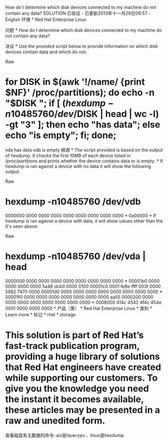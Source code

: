 
How do I determine which disk devices connected to my machine do not contain any data?
SOLUTION 已验证 - 已更新2013年十一月29日06:57 -
English
环境
	* 
Red Hat Enterprise Linux


问题
	* 
How do I determine which disk devices connected to my machine do not contain any data?


决议
	* 
Use the provided script below to provide information on which disk devices contain data and which do not:


Raw
  # for DISK in $(awk '!/name/ {print $NF}' /proc/partitions); do echo -n "$DISK "; if [ $(hexdump -n10485760 /dev/$DISK | head | wc -l) -gt "3" ]; then echo "has data"; else echo "is empty"; fi; done;
 vda has data
 vdb is empty
根源
	* 
The script provided is based on the output of hexdump. It checks the first 10MB of each device listed in /proc/partitions and prints whether the device contains data or is empty.
	* 
If hexdump is ran against a device with no data it will show the following output:


Raw
 # hexdump -n10485760 /dev/vdb
 0000000 0000 0000 0000 0000 0000 0000 0000 0000
 *
 0a00000
	* 
If hexdump is ran against a device with data, it will show values other than the 0's seen above:


Raw
 # hexdump -n10485760 /dev/vda | head
 0000000 0000 0000 0000 0000 0000 0000 0000 0000
 *
 00001b0 0000 0000 0000 0000 5a46 dcb0 0000 0100
 00001c0 0001 fe8e ffff 003f 0000 5982 7470 0000
 00001d0 0000 0000 0000 0000 0000 0000 0000 0000
 *
 00001f0 0000 0000 0000 0000 0000 0000 0000 aa55
 0000200 0000 0000 0000 0000 0000 0000 0000 0000
 *
 0008000 414c 4542 4f4c 454e 0001 0000 0000 0000
	* 
产品（第）
	* 
Red Hat Enterprise Linux
	* 
类别
	* 
Learn more
	* 
标记
	* 
rhel
	* 
storage


This solution is part of Red Hat’s fast-track publication program, providing a huge library of solutions that Red Hat engineers have created while supporting our customers. To give you the knowledge you need the instant it becomes available, these articles may be presented in a raw and unedited form.
================================
查看磁盘有无数据的命令:
aix是lquerypv 、linux是hexdump